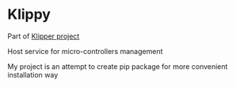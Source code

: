 # Klippy
Part of [Klipper project](https://github.com/Klipper3d/klipper)

Host service for micro-controllers management

My project is an attempt to create pip package for more convenient installation way
